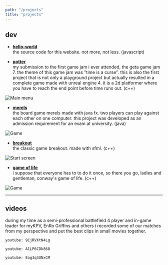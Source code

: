```yaml
---
path: "/projects"
title: "projects"
---
```


## dev

- **[hello-world](https://github.com/zann1x/hello-world)** \
the source code for this website. not more, not less. (javascript)

- **[potter](https://github.com/zann1x/Potter)** \
my submission to the first game jam i ever attended, the geta game jam 7. the theme of this game jam was "time is a curse". this is also the first project that is not only a playground project but actually resulted in a complete game made with unreal engine 4. it is a 2d platformer where you have to reach the end point before time runs out. (c++)

![Main menu](/images/potter_main_menu.png)

- **[merels](https://github.com/zann1x/MerelsFX)** \
the board game merels made with java fx. two players can play against each other on one computer. this project was developed as an admission requirement for an exam at university. (java)

![Game](/images/merels_game.png)

- **[breakout](https://github.com/zann1x/Breakout)** \
the classic game breakout. made with sfml. (c++)

![Start screen](/images/breakout_start.png)

- **[game of life](https://github.com/zann1x/GameOfLifeSFML)** \
i suppose that everyone has to to do it once, so there you go, ladies and gentleman, conway's game of life. (c++) 

![Game](/images/game_of_life.png)

---

## videos

during my time as a semi-professional battlefield 4 player and in-game leader for myKPV, EnRo Griffins and others i recorded some of our matches from my perspective and put the best clips in small movies together.

`youtube: 9CjRVXtN4Lg`

`youtube: A1LP6CDk868`

`youtube: Eog3q3UNxCM`
